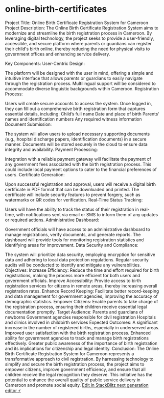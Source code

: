 # online-birth-certificates
 

Project Title: Online Birth Certificate Registration System for Cameroon
Project Description:
The Online Birth Certificate Registration System aims to modernize and streamline the birth registration process in Cameroon. By leveraging digital technology, the project seeks to provide a user-friendly, accessible, and secure platform where parents or guardians can register their child's birth online, thereby reducing the need for physical visits to government offices and enhancing service delivery.

Key Components:
User-Centric Design:

The platform will be designed with the user in mind, offering a simple and intuitive interface that allows parents or guardians to easily navigate through the registration process.
Multilingual support will be considered to accommodate diverse linguistic backgrounds within Cameroon.
Registration Process:

Users will create secure accounts to access the system. Once logged in, they can fill out a comprehensive birth registration form that captures essential details, including:
Child’s full name
Date and place of birth
Parents’ names and identification numbers
Any required witness information
Document Submission:

The system will allow users to upload necessary supporting documents (e.g., hospital discharge papers, identification documents) in a secure manner.
Documents will be stored securely in the cloud to ensure data integrity and availability.
Payment Processing:

Integration with a reliable payment gateway will facilitate the payment of any government fees associated with the birth registration process. This could include local payment options to cater to the financial preferences of users.
Certificate Generation:

Upon successful registration and approval, users will receive a digital birth certificate in PDF format that can be downloaded and printed.
The certificate will include security features to prevent forgery, such as watermarks or QR codes for verification.
Real-Time Status Tracking:

Users will have the ability to track the status of their registration in real-time, with notifications sent via email or SMS to inform them of any updates or required actions.
Administrative Dashboard:

Government officials will have access to an administrative dashboard to manage registrations, verify documents, and generate reports.
The dashboard will provide tools for monitoring registration statistics and identifying areas for improvement.
Data Security and Compliance:

The system will prioritize data security, employing encryption for sensitive data and adhering to local data protection regulations.
Regular security audits will be conducted to identify and mitigate any vulnerabilities.
Objectives:
Increase Efficiency: Reduce the time and effort required for birth registrations, making the process more efficient for both users and government officials.
Improve Accessibility: Provide access to birth registration services for citizens in remote areas, thereby increasing overall registration rates.
Enhance Record Keeping: Facilitate better record-keeping and data management for government agencies, improving the accuracy of demographic statistics.
Empower Citizens: Enable parents to take charge of the registration process, ensuring their children receive essential legal documentation promptly.
Target Audience:
Parents and guardians of newborns
Government agencies responsible for civil registration
Hospitals and clinics involved in childbirth services
Expected Outcomes:
A significant increase in the number of registered births, especially in underserved areas.
Improved user satisfaction with the birth registration process.
Enhanced ability for government agencies to track and manage birth registrations effectively.
Greater public awareness of the importance of birth registration and its implications for citizenship and legal identity.
Conclusion:
The Online Birth Certificate Registration System for Cameroon represents a transformative approach to civil registration. By harnessing technology to simplify and secure the birth registration process, the project aims to empower citizens, improve government efficiency, and ensure that all children receive the legal recognition they deserve. This initiative has the potential to enhance the overall quality of public service delivery in Cameroon and promote social equity.
[Edit in StackBlitz next generation editor ⚡️](https://stackblitz.com/~/github.com/Samuelatem/online-birth-certificates)

